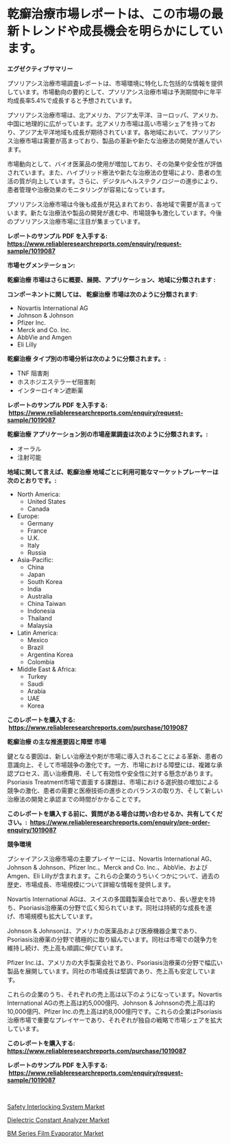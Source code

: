 <p><h1>乾癬治療市場レポートは、この市場の最新トレンドや成長機会を明らかにしています。</h1></p><p><strong>エグゼクティブサマリー</strong></p>
<p><p>プソリアシス治療市場調査レポートは、市場環境に特化した包括的な情報を提供しています。市場動向の要約として、プソリアシス治療市場は予測期間中に年平均成長率5.4%で成長すると予想されています。</p><p>プソリアシス治療市場は、北アメリカ、アジア太平洋、ヨーロッパ、アメリカ、中国に地理的に広がっています。北アメリカ市場は高い市場シェアを持っており、アジア太平洋地域も成長が期待されています。各地域において、プソリアシス治療市場は需要が高まっており、製品の革新や新たな治療法の開発が進んでいます。</p><p>市場動向として、バイオ医薬品の使用が増加しており、その効果や安全性が評価されています。また、ハイブリッド療法や新たな治療法の登場により、患者の生活の質が向上しています。さらに、デジタルヘルステクノロジーの進歩により、患者管理や治療効果のモニタリングが容易になっています。</p><p>プソリアシス治療市場は今後も成長が見込まれており、各地域で需要が高まっています。新たな治療法や製品の開発が進む中、市場競争も激化しています。今後のプソリアシス治療市場に注目が集まっています。</p></p>
<p><strong>レポートのサンプル PDF を入手する: <a href="https://www.reliableresearchreports.com/enquiry/request-sample/1019087">https://www.reliableresearchreports.com/enquiry/request-sample/1019087</a></strong></p>
<p><strong>市場セグメンテーション:</strong></p>
<p><strong> 乾癬治療 市場はさらに概要、展開、アプリケーション、地域に分類されます :</strong></p>
<p><strong>コンポーネントに関しては、 乾癬治療 市場は次のように分類されます: &nbsp;</strong></p>
<p><ul><li>Novartis International AG</li><li>Johnson & Johnson</li><li>Pfizer Inc.</li><li>Merck and Co. Inc.</li><li>AbbVie and Amgen</li><li>Eli Lilly</li></ul></p>
<p><strong> 乾癬治療 タイプ別の市場分析は次のように分類されます。:</strong></p>
<p><ul><li>TNF 阻害剤</li><li>ホスホジエステラーゼ阻害剤</li><li>インターロイキン遮断薬</li></ul></p>
<p><strong>レポートのサンプル PDF を入手する: &nbsp;<a href="https://www.reliableresearchreports.com/enquiry/request-sample/1019087">https://www.reliableresearchreports.com/enquiry/request-sample/1019087</a></strong></p>
<p><strong> 乾癬治療 アプリケーション別の市場産業調査は次のように分類されます。:</strong></p>
<p><ul><li>オーラル</li><li>注射可能</li></ul></p>
<p><strong>地域に関して言えば、乾癬治療 地域ごとに利用可能なマーケットプレーヤーは次のとおりです。:</strong></p>
<p><ul>
    <li>
        North America:
        <ul>
            <li>United States</li>
            <li>Canada</li>
        </ul>
    </li>
    <li>
        Europe:
        <ul>
            <li>Germany</li>
            <li>France</li>
            <li>U.K.</li>
            <li>Italy</li>
            <li>Russia</li>
        </ul>
    </li>
    <li>
        Asia-Pacific:
        <ul>
            <li>China</li>
            <li>Japan</li>
            <li>South Korea</li>
            <li>India</li>
            <li>Australia</li>
            <li>China Taiwan</li>
            <li>Indonesia</li>
            <li>Thailand</li>
            <li>Malaysia</li>
        </ul>
    </li>
    <li>
        Latin America:
        <ul>
            <li>Mexico</li>
            <li>Brazil</li>
            <li>Argentina Korea</li>
            <li>Colombia</li>
        </ul>
    </li>
    <li>
        Middle East & Africa:
        <ul>
            <li>Turkey</li>
            <li>Saudi</li>
            <li>Arabia</li>
            <li>UAE</li>
            <li>Korea</li>
        </ul>
    </li>
    </ul></p>
<p><strong>このレポートを購入する: &nbsp;<a href="https://www.reliableresearchreports.com/purchase/1019087">https://www.reliableresearchreports.com/purchase/1019087</a></strong></p>
<p><strong>乾癬治療 の主な推進要因と障壁 市場</strong></p>
<p><p>鍵となる要因は、新しい治療法や剤が市場に導入されることによる革新、患者の意識向上、そして市場競争の激化です。一方、市場における障壁には、複雑な承認プロセス、高い治療費用、そして有効性や安全性に対する懸念があります。 Psoriasis Treatment市場で直面する課題は、市場における選択肢の増加による競争の激化、患者の需要と医療技術の進歩とのバランスの取り方、そして新しい治療法の開発と承認までの時間がかかることです。</p></p>
<p><strong>このレポートを購入する前に、質問がある場合は問い合わせるか、共有してください。:&nbsp; <a href="https://www.reliableresearchreports.com/enquiry/pre-order-enquiry/1019087">https://www.reliableresearchreports.com/enquiry/pre-order-enquiry/1019087</a></strong></p>
<p><strong>競争環境</strong></p>
<p><p>プシャイアシス治療市場の主要プレイヤーには、Novartis International AG、Johnson & Johnson、Pfizer Inc.、Merck and Co. Inc.、AbbVie、およびAmgen、Eli Lillyが含まれます。これらの企業のうちいくつかについて、過去の歴史、市場成長、市場規模について詳細な情報を提供します。</p><p>Novartis International AGは、スイスの多国籍製薬会社であり、長い歴史を持ち、Psoriasis治療薬の分野で広く知られています。同社は持続的な成長を遂げ、市場規模も拡大しています。</p><p>Johnson & Johnsonは、アメリカの医薬品および医療機器企業であり、Psoriasis治療薬の分野で積極的に取り組んでいます。同社は市場での競争力を維持し続け、売上高も順調に伸びています。</p><p>Pfizer Inc.は、アメリカの大手製薬会社であり、Psoriasis治療薬の分野で幅広い製品を展開しています。同社の市場成長は堅調であり、売上高も安定しています。</p><p>これらの企業のうち、それぞれの売上高は以下のようになっています。Novartis International AGの売上高は約5,000億円、Johnson & Johnsonの売上高は約10,000億円、Pfizer Inc.の売上高は約8,000億円です。これらの企業はPsoriasis治療市場で重要なプレイヤーであり、それぞれが独自の戦略で市場シェアを拡大しています。</p></p>
<p><strong>このレポートを購入する: &nbsp; <a href="https://www.reliableresearchreports.com/purchase/1019087">https://www.reliableresearchreports.com/purchase/1019087</a></strong></p>
<p><strong>レポートのサンプル PDF を入手する: &nbsp;<a href="https://www.reliableresearchreports.com/enquiry/request-sample/1019087">https://www.reliableresearchreports.com/enquiry/request-sample/1019087</a></strong><strong></strong></p>
<p>&nbsp;</p>
<p><p><a href="https://view.publitas.com/reportprime-1/safety-interlocking-system-market-research-report-the-key-to-successful-business-strategy-forecasted-for-period-from-2023-2030/">Safety Interlocking System Market</a></p><p><a href="https://view.publitas.com/reportprime-1/decoding-the-dielectric-constant-analyzer-market-a-deep-dive-into-the-latest-market-trends-market-segmentation-and-competitive-analysis/">Dielectric Constant Analyzer Market</a></p><p><a href="https://view.publitas.com/reportprime-1/bm-series-film-evaporator-market-offers-provide-insightful-data-for-the-time-period-from-2023-to-2030-and-also-provide-analysis-based-on-application-type-and-region/">BM Series Film Evaporator Market</a></p></p>
